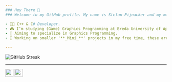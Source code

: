 ```yaml
---
### Hey There 👋
### Welcome to my GitHub profile. My name is Stefan Pijnacker and my main occupation is **Game Development/Programming**.

- 👨‍💻 C++ & C# Developer.
- 🎮 I’m studying (Game) Graphics Programming at Breda University of Applied Sciences.
- 🔭 Aiming to specialize in Graphics Programming. 
- 💫 Working on smaller '**_Mini_**' projects in my free time, these are mostly small simulations and/or recreations of interesting systems.

---
```



![GitHub Streak](http://github-readme-streak-stats.herokuapp.com?user=stefanpgd&theme=highcontrast&hide_border=true)  
    
---


<p><a href="https://twitter.com/StefanPijnacker"><img src="https://img.shields.io/badge/twitter-%231DA1F2.svg?&style=for-the-badge&logo=twitter&logoColor=white" height=25></a> <a href="https://www.linkedin.com/in/stefan-pijnacker-6b506a194/"><img src="https://img.shields.io/badge/linkedin-%230077B5.svg?&style=for-the-badge&logo=linkedin&logoColor=white" height=25></a>
